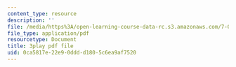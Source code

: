 ```yaml
---
content_type: resource
description: ''
file: /media/https%3A/open-learning-course-data-rc.s3.amazonaws.com/7-016-introductory-biology-fall-2018/0ca5817e22e90dddd1805c6ea9af7520_5ejPI6QqKBU.pdf
file_type: application/pdf
resourcetype: Document
title: 3play pdf file
uid: 0ca5817e-22e9-0ddd-d180-5c6ea9af7520
---
```

